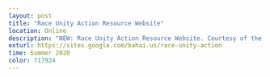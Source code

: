 ```yaml
---
layout: post
title: "Race Unity Action Resource Website"
location: Online
description: "NEW: Race Unity Action Resource Website. Courtesy of the Baha'is of he United States."
exturl: https://sites.google.com/bahai.us/race-unity-action
time: Summer 2020
color: 717924
---
```

